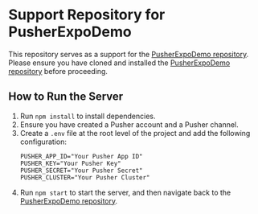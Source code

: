 # Support Repository for PusherExpoDemo

This repository serves as a support for the [PusherExpoDemo repository](https://github.com/eylonshm/PusherExpoExample). Please ensure you have cloned and installed the [PusherExpoDemo repository](https://github.com/eylonshm/PusherExpoExample) before proceeding.

## How to Run the Server

1. Run `npm install` to install dependencies.
2. Ensure you have created a Pusher account and a Pusher channel.
3. Create a `.env` file at the root level of the project and add the following configuration:
    ```
    PUSHER_APP_ID="Your Pusher App ID"
    PUSHER_KEY="Your Pusher Key"
    PUSHER_SECRET="Your Pusher Secret"
    PUSHER_CLUSTER="Your Pusher Cluster"
    ```
4. Run `npm start` to start the server, and then navigate back to the [PusherExpoDemo repository](https://github.com/eylonshm/PusherExpoExample).
